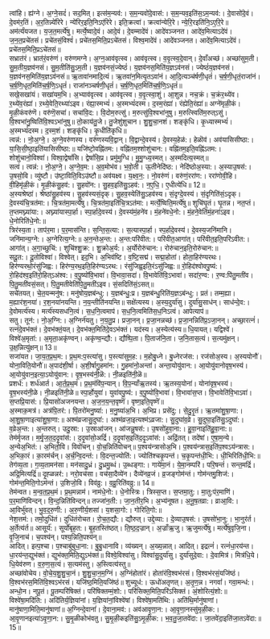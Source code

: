 

  
त्वांहि। ह्य॑ग्ने। अ॒ग्ने॒सदं॑। सद॒मित्। इत्स॑म॒न्यव॑:। स॒म॒न्यवो॑दे॒वास॑:। स॒म॒न्यव॒इति॑स॒ऽम॒न्यव॑:। दे॒वासो॑दे॒वं। दे॒वम॑र॒तिं। अ॒र॒तिन्न्ये॑रिरे। न्ये॑रिर॒इति॒निऽए॑रिरे। इति॒क्रत्वा॑। क्रत्वा॑न्येरि॒रे। न्ये॒रि॒रइति॑नि॒ऽए॒रि॒रे॥ अम॑र्त्यंयजत। य॒ज॒त॒मर्त्ये॑षु। मर्त्ये॒ष्वादे॒वं। आदे॒वं। दे॒वम्मादे॑वं। आदे॑वञ्जनत। आदे॑व॒मित्याऽदे॑वं। ज॒न॒त॒प्रचे॑तसं। प्रचे॑तसं॒विश्वं॑। प्रचे॑तस॒मिति॒प्रऽचे॑तसं। विश्व॒मादे॑वं। आदे॑वञ्जनत। आदे॑व॒मित्याऽदे॑वं। प्रचे॑तस॒मिति॒प्रऽचे॑तसं॥  
सभ्रात॑रं। भ्रात॑रं॒वरु॑णं। वरु॑णमग्ने। अ॒ग्न॒आव॑वृत्स्व। आव॑वृत्स्व। व॒वृ॒त्स्व॒दे॒वान्। दे॒वाँअच्छ॑। अच्छा॑सुम॒ती। सु॒म॒तीय॒ज्ञव॑नसं। सु॒म॒तीति॑सु॒ऽम॒ती। य॒ज्ञव॑नसं॒ज्येष्ठं॑। य॒ज्ञव॑नस॒मिति॑य॒ज्ञऽव॑नसं। ज्येष्ठं॑य॒ज्ञव॑नसं। य॒ज्ञव॑नस॒मिति॑य॒ज्ञऽव॑नसं॥ ऋ॒तावा॑नमादि॒त्यं। ऋ॒तवा॑न॒मित्यृ॒तऽवा॑नं। आ॒दि॒त्यञ्च॑र्षणी॒धृतं॑। च॒र्ष॒णी॒धृतं॒राजा॑नं। च॒र्ष॒णि॒धृत॒मिति॑च॒र्ष॒णि॒ऽधृतं॑। राजा॑नञ्चर्षणी॒धृतं॑। च॒र्ष॒णि॒धृत॒मिति॑च॒र्ष॒णि॒ऽधृतं॑॥  
सखे॒सखा॑यं। सखा॑यम॒भि। अ॒भ्याव॑वृत्स्व। आव॑वृत्स्व। व॒वृ॒त्स्वा॒शुं। आ॒शुन्न। नच॒क्रं। च॒क्रंर॒थ्ये॑व। र॒थ्ये॑व॒रंह्या॑। ऱथ्ये॒वेति॒रथ्या॑ऽइव। रंह्या॒स्मभ्यं॑। अ॒स्मभ्यं॑दस्म। द॒स्म॒रंह्या॑। रंह्येति॒रंह्या॑॥ अग्ने॑मृळी॒कं। मृ॒ळी॒कंवरु॑णॆ। वरु॑णॆ॒सचा॑। सचा॑वि॒द:। वि॒दोम॒रुत्सु॑। म॒रुत्सु॑वि॒श्वभा॑नुषु। म॒रुत्स्विति॑म॒रुत्ऽसु॑। वि॒श्वभा॑नु॒ष्विति॑वि॒श्वऽभा॑नुषु॥ तो॒काय॑तु॒जे। तु॒जेशु॑शुचान। शु॒शु॒चा॒नशं। शङ्कृ॑धि। कृ॒ध्यास्मभ्यं॑। अ॒स्मभ्यं॑दस्म। द॒स्म॒शं। शङ्कृ॑धि। कृ॒धीति॑कृधि॥  
त्वन्न॑:। नो॒अ॒ग्ने॒। अ॒ग्ने॒वरु॑णस्य। वरु॑णस्यवि॒द्वान्। वि॒द्वान्दे॒वस्य॑। दे॒वस्य॒हेळ॑:। हेळॊव॑। अव॑यासिसीष्ठा:। या॒सि॒सी॒ष्ठा॒इति॑यासिसीष्ठा:॥ यजि॑ष्टो॒वह्नि॑तम:। वह्नि॑तम॒श्शोशु॑चान:। वह्नि॑तम॒इति॒वह्नि॑ऽतम:। शोशु॑चानो॒विश्वा॑। विश्वा॒द्वेषां॑सि। द्वेषां॑सि॒प्र। प्रमु॑मुग्धि। मु॒मु॒ग्ध्य॒स्मत्। अ॒स्मदित्य॒स्मत्॥  
सत्वं। त्वन्न॑:। नो॒अ॒ग्ने॒। अ॒ग्ने॒व॒म:। अ॒व॒मोभ॑व। भ॒वो॒ती। ऊ॒तीनेदि॑ष्ठ:। नेदि॑ष्ठोअ॒स्या:। अ॒स्याउ॒षस॑:। उ॒षसो॒वि। व्यु॑ष्टौ। उ॑ष्टा॒विति॒विऽउ॑ष्टौ॥ अव॑यक्ष्व। य॒क्ष्व॒न॒:। नो॒वरु॑णं। वरु॑णं॒ररा॑ण:। ररा॑णोवी॒हि। वी॒हिमृ॑ळी॒कं। मृ॒ळी॒कंसु॒हव॑:। सु॒हवो॑न:। सु॒हव॒इति॑सु॒ऽहव॑:। न॒ए॒धि॒। ए॒धीत्ये॑धि॥ 12॥  
अ॒स्यश्रेष्ठा॑। श्रेष्ठा॑सु॒हव॑स्य। सु॒हव॑स्यसं॒दृक्। सु॒हव॒स्येति॑सु॒ऽहव॑स्य। सं॒दृग्दे॒वस्य॑। सं॒दृगिति॑सं॒ऽदृक्। दे॒वस्य॑चि॒त्रत॑मा:। चि॒त्रत॑मा॒मर्त्ये॑षु। चि॒त्रत॑मा॒इति॑चि॒त्रऽत॑मा:। मर्त्ये॒ष्विति॒मर्त्ये॑षु॥ शुचि॑घृ॒तं। घृ॒तन्न। नत॒प्तं। त॒प्तमघ्न्या॑या:। अघ्न्या॑यास्पा॒र्हा। स्पा॒र्हादे॒वस्य॑। दे॒वस्य॑मं॒हने॑व। मं॒हने॑वधे॒नो:। मं॒हने॒वेति॑मं॒हना॑ऽइव। धे॒नोरिति॑धे॒नो:॥  
त्रिर॑स्य॒ता। ताप॑र॒मा। प॒र॒मास॑न्ति। स॒न्ति॒स॒त्या:। स॒त्यास्पा॒र्हा। स्प॒र्हादे॒वस्य॑। दे॒वस्य॒जनि॑मानि। जनि॑मान्य॒ग्ने:। अ॒ग्नेरित्य॒ग्ने:॥ अ॒न॒न्तेअ॒न्त:। अ॒न्त:परि॑वीत:। परि॑वीत॒आगा॑त्। परि॑वीत॒इति॒परि॑ऽवीत:। आगा॑त्। अ॒गा॒च्छुचि॑:। शुचि॑श्शु॒क्र:। शु॒क्रोअ॒र्य:। अ॒र्योरोरु॑चान:। रोरु॑चान॒इति॒रोरु॑चान:॥  
सदू॒त:। दू॒तोविश्वा॑। विश्वेत्। इद॒भि। अ॒भिव॑ष्टि। व॒ष्टि॒सद्म॑। सद्मा॒होता॑। होता॒हिर॑ण्यरथः। हिर॑ण्यरथो॒रंसु॑जिह्व:। हिर॑ण्य॒रथ॒इति॒हिर॑ण्यऽरथ:। रंसु॑जिह्व॒इति॒रंऽसु॑जिह्व:॥ रो॒हिद॑श्वोवपु॒ष्य॑:। रो॒हिद॑श्व॒इति॑रो॒हित्ऽअ॑श्व:। व॒पु॒ष्यो॑वि॒भावा॑। वि॒भावा॒सदा॑। वि॒भावेति॑वि॒ऽभावा॑। सदा॑र॒ण्व:। र॒ण्व:पि॑तु॒मती॑व। पि॒तु॒मती॑वसं॒सत्। पि॒तु॒मतीवेति॑पि॒तु॒मती॑ऽइव। सं॒सदिति॑सं॒ऽसत्॥  
सचे॑तयत्। चे॒त॒यन्मनु॑ष:। मनु॑षोय॒ज्ञब॑न्धु:। य॒ज्ञब॑न्धु॒:प्र। य॒ज्ञब॑न्धु॒रिति॑य॒ज्ञऽब॑न्धु:। प्रतं। तम्म॒ह्या। म॒ह्यार॑श॒नया॑। र॒श॒नया॑नयन्ति। न॒य॒न्तीति॑नयन्ति॥ सक्षे॑त्यस्य। अ॒स्य॒दुर्या॑सु। दुर्या॑सु॒साध॑न्। साध॑न्दे॒व:। दे॒वोमर्त्य॑स्य। मर्त्य॑स्यसधनि॒त्वं। स॒ध॒नि॒त्वमाप॑। स॒ध॒नि॒त्वमिति॑स॒ध॒निऽत्वं। आपेत्याप॑॥  
सतु। तून॑:। नो॒अ॒ग्नि:। अ॒ग्निर्न॑यतु। न॒य॒तु॒प्र। प्रजा॒नन्। प्र॒जा॒नन्नच्छ॑। प्र॒जा॒नन्निति॑प्र॒ऽजा॒नन्। अच्छा॒रत्नं॑। रत्नं॑दे॒वभ॑क्तं। दे॒वभ॑क्तं॒यत्। दे॒वभ॑क्त॒मिति॑दे॒वऽभ॑क्तं। यद॑स्य। अ॒स्येत्य॑स्य॥ धि॒यायत्। यद्विश्वे॑। विश्वे॑अ॒मृता॑:। अ॒मृता॒अकृ॑ण्वन्। अकृ॑ण्व॒न्द्यौ:। द्यौष्पि॒ता। पि॒ताज॑नि॒ता। ज॒नि॒तास॒त्यं। स॒त्यमु॑क्षन्। उ॒क्ष॒न्नित्यु॑क्षन्॥ 13॥  
सजा॑यत। जा॒य॒त॒प्र॒थ॒म:। प्र॒थ॒म:प॒स्त्या॑सु। प॒स्त्या॑सुम॒ह:। म॒होबु॒ध्ने। बु॒ध्नेरज॑स:। रज॑सोअ॒स्य। अ॒स्ययोनौ॑। योना॒विति॒योनौ॑॥ अ॒पाद॑शी॒र्षा। अ॒शी॒र्षागु॒हमा॑न:। गु॒हमा॑नो॒अन्ता॑। अन्ता॒योयु॑वान:। आ॒योयु॑वानोवृष॒भस्य॑। आ॒योयु॑वान॒इत्या॒ऽयोयु॑वान:। वृ॒ष॒भस्य॑नी॒ळॆ:। नी॒ळइति॑नी॒ळॆ॥  
प्रशर्ध॑:। शर्ध॑आर्त। आ॒र्त॒प्र॒थ॒मं। प्र॒थ॒मंवि॑प॒न्यान्। वि॒प॒न्याँऋ॒तस्य॑। ऋ॒तस्य॒योना॑। योना॑वृष॒भस्य॑। वृ॒ष॒भस्य॑नी॒ळे। नी॒ळइति॑नी॒ळे॥ स्पा॒र्होयुवा॑। युवा॑वपु॒ष्य॑:। व॒पु॒ष्यो॑वि॒भावा॑। वि॒भावा॑स॒प्त। वि॒भावेति॑वि॒भाऽवा॑। स॒प्तप्रि॒यास॑:। प्रि॒यासो॑अजनयन्त। अ॒ज॒न॒य॒न्त॒वृष्णॆ॑। वृष्ण॒इति॒वृष्णॆ॑॥  
अ॒स्माक॒मत्र॑। अत्र॑पि॒तर॑:। पि॒तरो॑मनु॒ष्या॑:। म॒नु॒ष्या॑अ॒भि। अ॒भिप्र। प्रसे॑दु:। से॒दु॒रृ॒तं। ऋ॒तमा॑शु॒षा॒णा:। आ॒शु॒षा॒णाइत्या॑शु॒षा॒णा:॥ अश्म॑व्रजासु॒दुघा॑:। अश्म॑व्रजा॒इत्यश्म॑ऽव्रजा:। सु॒दुघा॑व॒व्रे। सु॒दुघा॒इति॑सु॒ऽदुघा॑:। व॒व्रेअ॒न्त:। अ॒न्तरुत्। उदु॒स्रा:। उ॒स्राआ॑जन्। आ॑जन्नु॒षस॑:। उ॒षसो॑हुवा॒ना:। हु॒वा॒नाइति॑हु॒वा॒ना:॥  
तेम॑र्मृजत। म॒र्मृ॒ज॒त॒द॒दृ॒वांस॑:। द॒दृ॒वांसो॒अद्रिं॑। द॒दृ॒वांस॒इति॑द॒दृ॒ऽवांस॑:। अद्रिं॒तत्। तदे॑षां। ए॒षा॒म॒न्ये। अ॒न्येअ॒भित॑:। अ॒भितो॒वि। विवो॑चन्। वो॒च॒न्निति॑वोचन्॥ प॒श्वय॑न्त्रासोअ॒भि। प॒श्वय॑न्त्रास॒इति॑प॒श्वऽय॑न्त्रास:। अ॒भिका॒रं। का॒रम॑र्चन्। अ॒र्च॒न्वि॒दन्त॑:। वि॒दन्त॒ज्योति॑:। ज्योति॑श्चकृ॒पन्त॑। च॒कृ॒पन्त॑धी॒भि:। धी॒भिरिति॑धी॒भि:॥  
तेग॑व्य॒ता। ग॒व्य॒तामन॑सा। मन॑सादु॒ध्रं। दु॒ध्रमु॒ब्धं। उ॒ब्धङ्गा:। गाये॑मा॒नं। ये॒मा॒नम्परि॑। परि॒षन्तं॑। सन्त॒मद्रिं॑। अद्रि॒मित्यद्रिं॑॥ दृ॒ह्ळन्नर॑:। नरो॒वच॑सा। वच॑सा॒दैव्ये॑न। दैव्ये॑नव्र॒जं। व्र॒जङ्गोम॑न्तं। गोम॑न्तमु॒शिज॑:। गोम॑न्त॒मिति॒गोऽम॑न्तं। उ॒शिजो॒वि। विव॑व्रु:। व॒व्रु॒रिति॑वव्रु:॥ 14॥  
तेम॑न्वत। म॒न्व॒त॒प्र॒थ॒मं। प्र॒थ॒मन्नाम॑। नाम॑धे॒नो:। धे॒नोस्त्रिः। त्रिस्स॒प्त। स॒प्तमा॒तु:। मा॒तु:प॑र॒माणि॑। प॒र॒माणि॑विन्दन्। वि॒न्द॒न्निति॑विन्दन्॥ तज्जा॑न॒ती:। जा॒न॒तीर॒भि। अ॒भ्य॑नूषत। अ॒नू॒ष॒तव्रा:। व्राआ॒वि:। आ॒विर्भु॑वत्। भु॒व॒द॒रु॒णी:। अ॒रु॒णीर्य॒शसा॑। य॒शसा॒गो:। गोरिति॒गो:॥  
नेश॒त्तम॑:। तमो॒दुधि॑तं। दुधि॑तंरोचत। रो॒च॒त॒द्यौ:। द्यौरुत्। उद्दे॒व्या:। दे॒व्याउ॒षस॑:। उ॒षसो॑भा॒नु:। भा॒नुर॑र्त। अ॒र्तेत्य॑र्त॥ आसूर्य॑:। सूर्यो॑बृह॒त:। बृ॒ह॒तस्ति॑ष्ठत्। ति॒ष्ठ॒द॒ज्रान्। अ॒ज्राँऋ॒जु। ऋ॒जुमर्त्ये॑षु। मर्त्ये॑षुवृजि॒ना। वृ॒जि॒नाच॑। च॒पश्य॑न्। पश्य॒न्निति॒पश्य॑न्॥  
आदित्। इत्प॒श्चा। प॒श्चाबु॑बुधा॒ना:। बु॒बु॒धानावि। व्य॑ख्यन्। अ॒ख्य॒न्नात्। आदित्। इद्रत्नं॑। रत्नं॑धा॒रय॑न्त। धा॒रय॑न्त॒द्युभ॑क्तं। द्युभ॑क्त॒मिति॒द्युऽभ॑क्तं॥ विश्वे॒विश्वा॑सु। विश्वा॑सु॒दुर्या॑सु। दुर्या॑सुदे॒वा:। दे॒वामित्र॑। मित्र॑धि॒ये। धि॒येव॑रुण। व॒रु॒ण॒स॒त्यं। स॒त्यम॑स्तु। अ॒स्त्वित्य॑स्तु॥  
अच्छा॑वोचेय। वो॒चे॒य॒शु॒शु॒चा॒नं। शु॒शु॒चा॒न॒म॒ग्निं। अ॒ग्निंहोता॑रं। होता॑रंवि॒श्वभ॑रसं। वि॒श्वभ॑रसं॒यजि॑ष्ठं। वि॒श्वभ॑रस॒मिति॑वि॒श्वऽभ॑रसं। यजि॑ष्ठ॒मिति॒यजि॑ष्ठं॥ शुच्यूध॑:। ऊधो॑अतृणत्। अ॒तृ॒ण॒न्न। नगवां॑। गवा॒मन्ध॑:। अन्धो॒न। नपू॒तं। पू॒तम्परि॑षिक्तं। परि॑षिक्तम्मं॒शो:। परि॑सिक्त॒मिति॒परि॑ऽसिक्तं। अं॒शोरित्यं॒शो:॥  
विश्वे॑षा॒मदि॑ति:। अदि॑तिर्य॒ज्ञिया॑नां। य॒ज्ञिया॑नां॒विश्वे॑षां। विश्वे॑षा॒मति॑थि:। अति॑थि॒र्मानु॑षाणां। मानु॑षाणा॒मिति॒मानु॑षाणां॥ अ॒ग्निन्दे॒वानां॑। दे॒वाना॒मव॑:। अव॑आवृ॒णा॒न:। आ॒वृ॒णा॒नस्सु॑मृळी॒क:। आ॒वृ॒णानइत्या॑ऽवृ॒णा॒न:। सु॒मृ॒ळीकोभ॑वतु। सु॒मृ॒ळी॒कइति॑सु॒ऽमृ॒ळी॒क:। भ॒व॒तु॒जा॒तवे॑दा:। जा॒तवे॑दा॒इति॑जा॒तऽवे॑दा:॥ 15॥  
